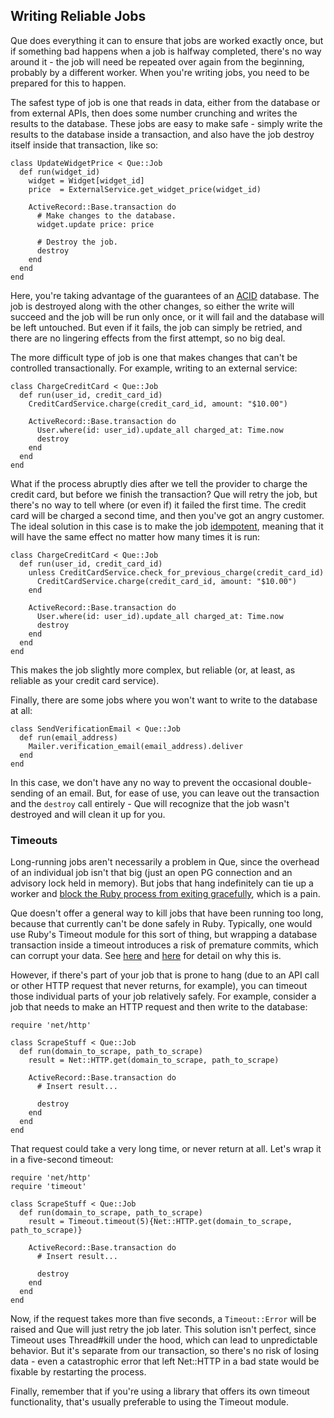 ## Writing Reliable Jobs

Que does everything it can to ensure that jobs are worked exactly once, but if something bad happens when a job is halfway completed, there's no way around it - the job will need be repeated over again from the beginning, probably by a different worker. When you're writing jobs, you need to be prepared for this to happen.

The safest type of job is one that reads in data, either from the database or from external APIs, then does some number crunching and writes the results to the database. These jobs are easy to make safe - simply write the results to the database inside a transaction, and also have the job destroy itself inside that transaction, like so:

    class UpdateWidgetPrice < Que::Job
      def run(widget_id)
        widget = Widget[widget_id]
        price  = ExternalService.get_widget_price(widget_id)

        ActiveRecord::Base.transaction do
          # Make changes to the database.
          widget.update price: price

          # Destroy the job.
          destroy
        end
      end
    end

Here, you're taking advantage of the guarantees of an [ACID](https://en.wikipedia.org/wiki/ACID) database. The job is destroyed along with the other changes, so either the write will succeed and the job will be run only once, or it will fail and the database will be left untouched. But even if it fails, the job can simply be retried, and there are no lingering effects from the first attempt, so no big deal.

The more difficult type of job is one that makes changes that can't be controlled transactionally. For example, writing to an external service:

    class ChargeCreditCard < Que::Job
      def run(user_id, credit_card_id)
        CreditCardService.charge(credit_card_id, amount: "$10.00")

        ActiveRecord::Base.transaction do
          User.where(id: user_id).update_all charged_at: Time.now
          destroy
        end
      end
    end

What if the process abruptly dies after we tell the provider to charge the credit card, but before we finish the transaction? Que will retry the job, but there's no way to tell where (or even if) it failed the first time. The credit card will be charged a second time, and then you've got an angry customer. The ideal solution in this case is to make the job [idempotent](https://en.wikipedia.org/wiki/Idempotence), meaning that it will have the same effect no matter how many times it is run:

    class ChargeCreditCard < Que::Job
      def run(user_id, credit_card_id)
        unless CreditCardService.check_for_previous_charge(credit_card_id)
          CreditCardService.charge(credit_card_id, amount: "$10.00")
        end

        ActiveRecord::Base.transaction do
          User.where(id: user_id).update_all charged_at: Time.now
          destroy
        end
      end
    end

This makes the job slightly more complex, but reliable (or, at least, as reliable as your credit card service).

Finally, there are some jobs where you won't want to write to the database at all:

    class SendVerificationEmail < Que::Job
      def run(email_address)
        Mailer.verification_email(email_address).deliver
      end
    end

In this case, we don't have any no way to prevent the occasional double-sending of an email. But, for ease of use, you can leave out the transaction and the `destroy` call entirely - Que will recognize that the job wasn't destroyed and will clean it up for you.

### Timeouts

Long-running jobs aren't necessarily a problem in Que, since the overhead of an individual job isn't that big (just an open PG connection and an advisory lock held in memory). But jobs that hang indefinitely can tie up a worker and [block the Ruby process from exiting gracefully](https://github.com/chanks/que/blob/master/docs/shutting_down_safely.md), which is a pain.

Que doesn't offer a general way to kill jobs that have been running too long, because that currently can't be done safely in Ruby. Typically, one would use Ruby's Timeout module for this sort of thing, but wrapping a database transaction inside a timeout introduces a risk of premature commits, which can corrupt your data. See [here](http://blog.headius.com/2008/02/ruby-threadraise-threadkill-timeoutrb.html) and [here](http://coderrr.wordpress.com/2011/05/03/beware-of-threadkill-or-your-activerecord-transactions-are-in-danger-of-being-partially-committed/) for detail on why this is.

However, if there's part of your job that is prone to hang (due to an API call or other HTTP request that never returns, for example), you can timeout those individual parts of your job relatively safely. For example, consider a job that needs to make an HTTP request and then write to the database:

    require 'net/http'

    class ScrapeStuff < Que::Job
      def run(domain_to_scrape, path_to_scrape)
        result = Net::HTTP.get(domain_to_scrape, path_to_scrape)

        ActiveRecord::Base.transaction do
          # Insert result...

          destroy
        end
      end
    end

That request could take a very long time, or never return at all. Let's wrap it in a five-second timeout:

    require 'net/http'
    require 'timeout'

    class ScrapeStuff < Que::Job
      def run(domain_to_scrape, path_to_scrape)
        result = Timeout.timeout(5){Net::HTTP.get(domain_to_scrape, path_to_scrape)}

        ActiveRecord::Base.transaction do
          # Insert result...

          destroy
        end
      end
    end

Now, if the request takes more than five seconds, a `Timeout::Error` will be raised and Que will just retry the job later. This solution isn't perfect, since Timeout uses Thread#kill under the hood, which can lead to unpredictable behavior. But it's separate from our transaction, so there's no risk of losing data - even a catastrophic error that left Net::HTTP in a bad state would be fixable by restarting the process.

Finally, remember that if you're using a library that offers its own timeout functionality, that's usually preferable to using the Timeout module.
